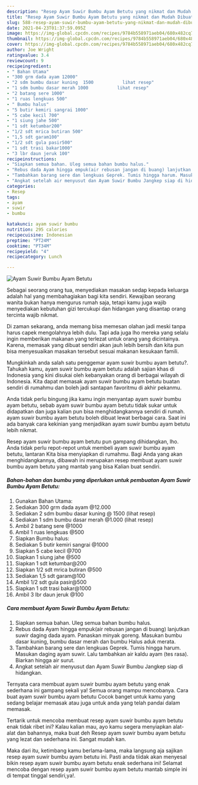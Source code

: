 ```yaml
---
description: "Resep Ayam Suwir Bumbu Ayam Betutu yang nikmat dan Mudah Dibuat"
title: "Resep Ayam Suwir Bumbu Ayam Betutu yang nikmat dan Mudah Dibuat"
slug: 588-resep-ayam-suwir-bumbu-ayam-betutu-yang-nikmat-dan-mudah-dibuat
date: 2021-04-23T01:37:59.095Z
image: https://img-global.cpcdn.com/recipes/9784b558971aeb04/680x482cq70/ayam-suwir-bumbu-ayam-betutu-foto-resep-utama.jpg
thumbnail: https://img-global.cpcdn.com/recipes/9784b558971aeb04/680x482cq70/ayam-suwir-bumbu-ayam-betutu-foto-resep-utama.jpg
cover: https://img-global.cpcdn.com/recipes/9784b558971aeb04/680x482cq70/ayam-suwir-bumbu-ayam-betutu-foto-resep-utama.jpg
author: Joe Wright
ratingvalue: 3.4
reviewcount: 9
recipeingredient:
- " Bahan Utama"
- "300 grm dada ayam 12000"
- "2 sdm bumbu dasar kuning  1500           lihat resep"
- "1 sdm bumbu dasar merah 1000           lihat resep"
- "2 batang sere 1000"
- "1 ruas lengkuas 500"
- " Bumbu halus"
- "5 butir kemiri sangrai 1000"
- "5 cabe kecil 700"
- "1 siung jahe 500"
- "1 sdt ketumbar200"
- "1/2 sdt mrica butiran 500"
- "1,5 sdt garam100"
- "1/2 sdt gula pasir500"
- "1 sdt trasi bakar1000"
- "3 lbr daun jeruk 100"
recipeinstructions:
- "Siapkan semua bahan. Uleg semua bahan bumbu halus."
- "Rebus dada Ayam hingga empuk(air rebusan jangan di buang) lanjutkan suwir daging dada ayam. Panaskan minyak goreng. Masukan bumbu dasar kuning, bumbu dasar merah dan bumbu Halus aduk merata."
- "Tambahkan barang sere dan lengkuas Geprek. Tumis hingga harum. Masukan daging ayam suwir. Lalu tambahkan air kaldu ayam (tes rasa). Biarkan hingga air surut."
- "Angkat setelah air menyusut dan Ayam Suwir Bumbu Jangkep siap di hidangkan."
categories:
- Resep
tags:
- ayam
- suwir
- bumbu

katakunci: ayam suwir bumbu 
nutrition: 295 calories
recipecuisine: Indonesian
preptime: "PT24M"
cooktime: "PT34M"
recipeyield: "4"
recipecategory: Lunch

---
```



![Ayam Suwir Bumbu Ayam Betutu](https://img-global.cpcdn.com/recipes/9784b558971aeb04/680x482cq70/ayam-suwir-bumbu-ayam-betutu-foto-resep-utama.jpg)

Sebagai seorang orang tua, menyediakan masakan sedap kepada keluarga adalah hal yang membahagiakan bagi kita sendiri. Kewajiban seorang  wanita bukan hanya mengurus rumah saja, tetapi kamu juga wajib menyediakan kebutuhan gizi tercukupi dan hidangan yang disantap orang tercinta wajib nikmat.

Di zaman  sekarang, anda memang bisa memesan olahan jadi meski tanpa harus capek mengolahnya lebih dulu. Tapi ada juga lho mereka yang selalu ingin memberikan makanan yang terlezat untuk orang yang dicintainya. Karena, memasak yang dibuat sendiri akan jauh lebih bersih dan kita pun bisa menyesuaikan masakan tersebut sesuai makanan kesukaan famili. 



Mungkinkah anda salah satu penggemar ayam suwir bumbu ayam betutu?. Tahukah kamu, ayam suwir bumbu ayam betutu adalah sajian khas di Indonesia yang kini disukai oleh kebanyakan orang di berbagai wilayah di Indonesia. Kita dapat memasak ayam suwir bumbu ayam betutu buatan sendiri di rumahmu dan boleh jadi santapan favoritmu di akhir pekanmu.

Anda tidak perlu bingung jika kamu ingin menyantap ayam suwir bumbu ayam betutu, sebab ayam suwir bumbu ayam betutu tidak sukar untuk didapatkan dan juga kalian pun bisa menghidangkannya sendiri di rumah. ayam suwir bumbu ayam betutu boleh dibuat lewat berbagai cara. Saat ini ada banyak cara kekinian yang menjadikan ayam suwir bumbu ayam betutu lebih nikmat.

Resep ayam suwir bumbu ayam betutu pun gampang dihidangkan, lho. Anda tidak perlu repot-repot untuk membeli ayam suwir bumbu ayam betutu, lantaran Kita bisa menyiapkan di rumahmu. Bagi Anda yang akan menghidangkannya, dibawah ini merupakan resep membuat ayam suwir bumbu ayam betutu yang mantab yang bisa Kalian buat sendiri.

<!--inarticleads1-->

##### Bahan-bahan dan bumbu yang diperlukan untuk pembuatan Ayam Suwir Bumbu Ayam Betutu:

1. Gunakan  Bahan Utama:
1. Sediakan 300 grm dada ayam @12.000
1. Sediakan 2 sdm bumbu dasar kuning @ 1500           (lihat resep)
1. Sediakan 1 sdm bumbu dasar merah @1.000           (lihat resep)
1. Ambil 2 batang sere @1000
1. Ambil 1 ruas lengkuas @500
1. Siapkan  Bumbu halus:
1. Sediakan 5 butir kemiri sangrai @1000
1. Siapkan 5 cabe kecil @700
1. Siapkan 1 siung jahe @500
1. Siapkan 1 sdt ketumbar@200
1. Siapkan 1/2 sdt mrica butiran @500
1. Sediakan 1,5 sdt garam@100
1. Ambil 1/2 sdt gula pasir@500
1. Siapkan 1 sdt trasi bakar@1000
1. Ambil 3 lbr daun jeruk @100




<!--inarticleads2-->

##### Cara membuat Ayam Suwir Bumbu Ayam Betutu:

1. Siapkan semua bahan. Uleg semua bahan bumbu halus.
1. Rebus dada Ayam hingga empuk(air rebusan jangan di buang) lanjutkan suwir daging dada ayam. Panaskan minyak goreng. Masukan bumbu dasar kuning, bumbu dasar merah dan bumbu Halus aduk merata.
1. Tambahkan barang sere dan lengkuas Geprek. Tumis hingga harum. Masukan daging ayam suwir. Lalu tambahkan air kaldu ayam (tes rasa). Biarkan hingga air surut.
1. Angkat setelah air menyusut dan Ayam Suwir Bumbu Jangkep siap di hidangkan.




Ternyata cara membuat ayam suwir bumbu ayam betutu yang enak sederhana ini gampang sekali ya! Semua orang mampu mencobanya. Cara buat ayam suwir bumbu ayam betutu Cocok banget untuk kamu yang sedang belajar memasak atau juga untuk anda yang telah pandai dalam memasak.

Tertarik untuk mencoba membuat resep ayam suwir bumbu ayam betutu enak tidak ribet ini? Kalau kalian mau, ayo kamu segera menyiapkan alat-alat dan bahannya, maka buat deh Resep ayam suwir bumbu ayam betutu yang lezat dan sederhana ini. Sangat mudah kan. 

Maka dari itu, ketimbang kamu berlama-lama, maka langsung aja sajikan resep ayam suwir bumbu ayam betutu ini. Pasti anda tiidak akan menyesal bikin resep ayam suwir bumbu ayam betutu enak sederhana ini! Selamat mencoba dengan resep ayam suwir bumbu ayam betutu mantab simple ini di tempat tinggal sendiri,ya!.

